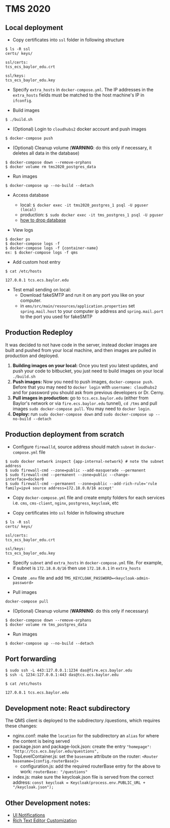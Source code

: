 # TMS 2020

## Local deployment

- Copy certificates into `ssl` folder in following structure

```
$ ls -R ssl
certs/ keys/

ssl/certs:
tcs_ecs_baylor_edu.crt

ssl/keys:
tcs_ecs_baylor_edu.key
```

- Specify `extra_hosts` in `docker-compose.yml`. The IP addresses in the `extra_hosts` fields must be matched to the host machine's IP in `ifconfig`.

- Build images

```
$ ./build.sh
```

- (Optional) Login to `cloudhubs2` docker account and push images 

```
$ docker-compose push
```

- (Optional) Cleanup volume (**WARNING**: do this only if necessary, it deletes all data in the database)

```
$ docker-compose down --remove-orphans
$ docker volume rm tms2020_postgres_data
```

- Run images

```
$ docker-compose up --no-build --detach
```

- Access database

    - local: ```$ docker exec -it tms2020_postgres_1 psql -U pguser (local)```
    - production: ```$ sudo docker exec -it tms_postgres_1 psql -U pguser```
    - [how to drop database](doc/Database-Drop.md)

- View logs

```
$ docker ps
$ docker-compose logs -f
$ docker-compose logs -f {container-name}
ex: $ docker-compose logs -f qms
```

- Add custom host entry

```
$ cat /etc/hosts

127.0.0.1 tcs.ecs.baylor.edu
```

- Test email sending on local:
    - Download fakeSMTP and run it on any port you like on your computer.
    - in `ems/src/main/resources/application.properties` set `spring.mail.host` to your computer ip address and `spring.mail.port` to the port you used for fakeSMTP

## Production Redeploy

It was decided to not have code in the server, instead docker images are built and pushed from your local machine, and then images are pulled in production and deployed.

1. **Building images on your local:** Once you test you latest updates, and push your code to bitbucket, you just need to build images on your local `./build.sh`
2. **Push images:** Now you need to push images, `docker-compose push`. Before that you may need to `docker login` with `username: cloudhubs2` and for password you should ask from previous developers or Dr. Cerny.
3. **Pull images in production:** go to `tcs.ecs.baylor.edu` (either from Baylor's network or via `fire.ecs.baylor.edu` tunnel), `cd /tms` and pull images `sudo docker-compose pull`. You may need to `docker login`.
4. **Deploy:** run `sudo docker-compose down` and `sudo docker-compose up --no-build --detach`

## Production deployment from scratch

- Configure `firewalld`, source address should match `subnet` in `docker-compose.yml` file

```
$ sudo docker network inspect {app-internal-network} # note the subnet address
$ sudo firewall-cmd --zone=public --add-masquerade --permanent
$ sudo firewall-cmd --permanent --zone=public --change-interface=docker0
$ sudo firewall-cmd --permanent --zone=public --add-rich-rule='rule family=ipv4 source address=172.18.0.0/16 accept'
```

- Copy `docker-compose.yml` file and create empty folders for each services i.e. `cms`, `cms-client`, `nginx`, `postgress`, `keycloak`, etc

- Copy certificates into `ssl` folder in following structure

```
$ ls -R ssl
certs/ keys/

ssl/certs:
tcs_ecs_baylor_edu.crt

ssl/keys:
tcs_ecs_baylor_edu.key
```

- Specify `subnet` and `extra_hosts` in `docker-compose.yml` file. For example, if subnet is `172.18.0.0/16` then use `172.18.0.1` in `extra_hosts`

- Create `.env` file and add `TMS_KEYCLOAK_PASSWORD=<keycloak-admin-password>`

- Pull images

```
docker-compose pull
```

- (Optional) Cleanup volume (**WARNING**: do this only if necessary)

```
$ docker-compose down --remove-orphans
$ docker volume rm tms_postgres_data
```

- Run images

```
$ docker-compose up --no-build --detach
```

## Port forwarding

```
$ sudo ssh -L 443:127.0.0.1:1234 das@fire.ecs.baylor.edu
$ ssh -L 1234:127.0.0.1:443 das@tcs.ecs.baylor.edu
```

```
$ cat /etc/hosts

127.0.0.1 tcs.ecs.baylor.edu
```

## Development note: React subdirectory

The QMS client is deployed to the subdirectory /questions, which requires these changes:

* nginx.conf: make the `location` for the subdirectory an `alias` for where the content is being served
* package.json and package-lock.json: create the entry `"homepage": "http://tcs.ecs.baylor.edu/questions",`
* TopLevelContainer.js: set the `basename` attribute on the router: `<Router basename={config.routerBase}>`
  * configuration.js: add the required routerBase entry for the above to work: `routerBase: "/questions"`
* index.js: make sure the keycloak.json file is served from the correct address: `const keycloak = Keycloak(process.env.PUBLIC_URL + "/keycloak.json");`

## Other Development notes:

* [UI Notifications](doc/UI_Notifications.md)
* [Rich Text Editor Customization](doc/Rich-Text-Editor.md)
